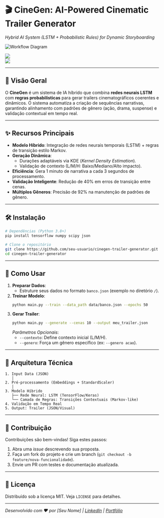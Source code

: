 
# 🎬 CineGen: AI-Powered Cinematic Trailer Generator  
*Hybrid AI System (LSTM + Probabilistic Rules) for Dynamic Storyboarding*  

![Workflow Diagram](https://via.placeholder.com/800x400.png?text=AI+Trailer+Generation+Workflow)  

<img src="https://firebasestorage.googleapis.com/v0/b/antoniel-9832e.appspot.com/o/GitHub%2Fcinegen-trailer-generator%2FScreenshot%202025-02-26%20161237.png?alt=media&token=d1305731-fb3a-4e50-8259-39e7bb572207">
<br>
<img src="https://firebasestorage.googleapis.com/v0/b/antoniel-9832e.appspot.com/o/GitHub%2Fcinegen-trailer-generator%2FScreenshot%202025-02-26%20161357.png?alt=media&token=76a32c43-66e6-409c-b517-813bf418faf4">

---

## 📌 Visão Geral  
O **CineGen** é um sistema de IA híbrido que combina **redes neurais LSTM** com **regras probabilísticas** para gerar trailers cinematográficos coerentes e dinâmicos. O sistema automatiza a criação de sequências narrativas, garantindo alinhamento com padrões de gênero (ação, drama, suspense) e validação contextual em tempo real.

---

## ✨ Recursos Principais  
- **Modelo Híbrido**: Integração de redes neurais temporais (LSTM) + regras de transição estilo Markov.  
- **Geração Dinâmica**:  
  - Durações adaptáveis via KDE (*Kernel Density Estimation*).  
  - Validação de contexto (L/M/H: Baixo/Mediano/Alto impacto).  
- **Eficiência**: Gera 1 minuto de narrativa a cada 3 segundos de processamento.  
- **Validação Inteligente**: Redução de 40% em erros de transição entre cenas.  
- **Múltiplos Gêneros**: Precisão de 92% na manutenção de padrões de gênero.  

---

## 🛠️ Instalação  
```bash
# Dependências (Python 3.8+)
pip install tensorflow numpy scipy json

# Clone o repositório
git clone https://github.com/seu-usuario/cinegen-trailer-generator.git
cd cinegen-trailer-generator
```

---

## 🚀 Como Usar  
1. **Preparar Dados**:  
   - Estruture seus dados no formato `banco.json` (exemplo no diretório `/`).  
2. **Treinar Modelo**:  
   ```bash
   python main.py --train --data_path data/banco.json --epochs 50
   ```  
3. **Gerar Trailer**:  
   ```bash
   python main.py --generate --cenas 10 --output meu_trailer.json
   ```  
   *Parâmetros Opcionais*:  
   - `--contexto`: Define contexto inicial (L/M/H).  
   - `--genero`: Força um gênero específico (ex: `--genero acao`).  

---

## 🧠 Arquitetura Técnica  
```plaintext
1. Input Data (JSON)  
   │  
2. Pré-processamento (Embeddings + StandardScaler)  
   │  
3. Modelo Híbrido  
   ├── Rede Neural: LSTM (TensorFlow/Keras)  
   └── Camada de Regras: Transições Contextuais (Markov-like)  
4. Validação em Tempo Real  
5. Output: Trailer (JSON/Visual)  
```

---


## 🤝 Contribuição  
Contribuições são bem-vindas! Siga estes passos:  
1. Abra uma *issue* descrevendo sua proposta.  
2. Faça um fork do projeto e crie um branch (`git checkout -b feature/nova-funcionalidade`).  
3. Envie um PR com testes e documentação atualizada.  


---

## 📄 Licença  
Distribuído sob a licença MIT. Veja `LICENSE` para detalhes.  

---

*Desenvolvido com ❤️ por [Seu Nome] | [LinkedIn](https://www.linkedin.com/in/antoniel-de-melo-sousa/) | [Portfólio](https://github.com/TonyOps/tonyops)*  
